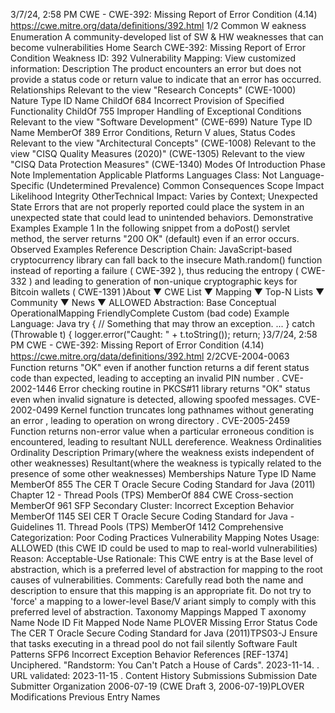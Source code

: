 3/7/24, 2:58 PM CWE - CWE-392: Missing Report of Error Condition (4.14)
https://cwe.mitre.org/data/deﬁnitions/392.html 1/2
Common W eakness Enumeration
A community-developed list of SW & HW weaknesses that can become
vulnerabilities
Home Search
CWE-392: Missing Report of Error Condition
Weakness ID: 392
Vulnerability Mapping: 
View customized information:
 Description
The product encounters an error but does not provide a status code or return value to indicate that an error has occurred.
 Relationships
 Relevant to the view "Research Concepts" (CWE-1000)
Nature Type ID Name
ChildOf 684 Incorrect Provision of Specified Functionality
ChildOf 755 Improper Handling of Exceptional Conditions
 Relevant to the view "Software Development" (CWE-699)
Nature Type ID Name
MemberOf 389 Error Conditions, Return V alues, Status Codes
 Relevant to the view "Architectural Concepts" (CWE-1008)
 Relevant to the view "CISQ Quality Measures (2020)" (CWE-1305)
 Relevant to the view "CISQ Data Protection Measures" (CWE-1340)
 Modes Of Introduction
Phase Note
Implementation
 Applicable Platforms
Languages
Class: Not Language-Specific (Undetermined Prevalence)
 Common Consequences
Scope Impact Likelihood
Integrity
OtherTechnical Impact: Varies by Context; Unexpected State
Errors that are not properly reported could place the system in an unexpected state that could lead to
unintended behaviors.
 Demonstrative Examples
Example 1
In the following snippet from a doPost() servlet method, the server returns "200 OK" (default) even if an error occurs.
 Observed Examples
Reference Description
Chain: JavaScript-based cryptocurrency library can fall back to the insecure Math.random() function
instead of reporting a failure ( CWE-392 ), thus reducing the entropy ( CWE-332 ) and leading to
generation of non-unique cryptographic keys for Bitcoin wallets ( CWE-1391 )About ▼ CWE List ▼ Mapping ▼ Top-N Lists ▼ Community ▼ News ▼
ALLOWED
Abstraction: Base
Conceptual OperationalMapping
FriendlyComplete Custom
(bad code) Example Language: Java 
try {
// Something that may throw an exception.
...
} catch (Throwable t) {
logger.error("Caught: " + t.toString());
return;
}3/7/24, 2:58 PM CWE - CWE-392: Missing Report of Error Condition (4.14)
https://cwe.mitre.org/data/deﬁnitions/392.html 2/2CVE-2004-0063 Function returns "OK" even if another function returns a dif ferent status code than expected, leading to
accepting an invalid PIN number .
CVE-2002-1446 Error checking routine in PKCS#11 library returns "OK" status even when invalid signature is detected,
allowing spoofed messages.
CVE-2002-0499 Kernel function truncates long pathnames without generating an error , leading to operation on wrong
directory .
CVE-2005-2459 Function returns non-error value when a particular erroneous condition is encountered, leading to
resultant NULL dereference.
 Weakness Ordinalities
Ordinality Description
Primary(where the weakness exists independent of other weaknesses)
Resultant(where the weakness is typically related to the presence of some other weaknesses)
 Memberships
Nature Type ID Name
MemberOf 855 The CER T Oracle Secure Coding Standard for Java (2011) Chapter 12 - Thread Pools (TPS)
MemberOf 884 CWE Cross-section
MemberOf 961 SFP Secondary Cluster: Incorrect Exception Behavior
MemberOf 1145 SEI CER T Oracle Secure Coding Standard for Java - Guidelines 11. Thread Pools (TPS)
MemberOf 1412 Comprehensive Categorization: Poor Coding Practices
 Vulnerability Mapping Notes
Usage: ALLOWED (this CWE ID could be used to map to real-world vulnerabilities)
Reason: Acceptable-Use
Rationale:
This CWE entry is at the Base level of abstraction, which is a preferred level of abstraction for mapping to the root causes of
vulnerabilities.
Comments:
Carefully read both the name and description to ensure that this mapping is an appropriate fit. Do not try to 'force' a mapping to a
lower-level Base/V ariant simply to comply with this preferred level of abstraction.
 Taxonomy Mappings
Mapped T axonomy Name Node ID Fit Mapped Node Name
PLOVER Missing Error Status Code
The CER T Oracle Secure
Coding Standard for Java
(2011)TPS03-J Ensure that tasks executing in a thread pool do not fail silently
Software Fault Patterns SFP6 Incorrect Exception Behavior
 References
[REF-1374] Unciphered. "Randstorm: You Can't Patch a House of Cards". 2023-11-14.
. URL validated: 2023-11-15 .
 Content History
 Submissions
Submission Date Submitter Organization
2006-07-19
(CWE Draft 3, 2006-07-19)PLOVER
 Modifications
 Previous Entry Names

